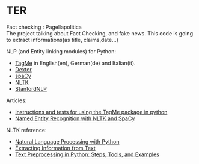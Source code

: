 # TER
Fact checking : Pagellapolitica   
The project talking about Fact Checking, and fake news. This code is going to extract informations(as title, claims,date...)   
 
NLP (and Entity linking modules) for Python:

- [TagMe](https://tagme.d4science.org/tagme/) in English(en), German(de) and Italian(it).
- [Dexter](http://dexter.isti.cnr.it/)
- [spaCy](https://spacy.io/)
- [NLTK](https://www.nltk.org/)
- [StanfordNLP](https://stanfordnlp.github.io/stanfordnlp/)

Articles:   
- [Instructions and tests for using the TagMe package in python](http://www.programmersought.com/article/7320856236/)
- [Named Entity Recognition with NLTK and SpaCy](https://towardsdatascience.com/named-entity-recognition-with-nltk-and-spacy-8c4a7d88e7da)

NLTK reference:   
- [Natural Language Processing with Python](http://www.nltk.org/book/)   
- [Extracting Information from Text](http://www.nltk.org/book/ch07.html#information-extraction-architecture)   
- [Text Preprocessing in Python: Steps, Tools, and Examples](https://medium.com/@datamonsters/text-preprocessing-in-python-steps-tools-and-examples-bf025f872908)   

